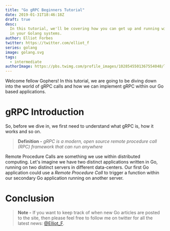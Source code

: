 ```yaml
---
title: "Go gRPC Beginners Tutorial"
date: 2019-01-31T18:46:18Z
draft: true
desc:
  In this tutorial, we'll be covering how you can get up and running with gRPC
  in your Golang systems.
author: Elliot Forbes
twitter: https://twitter.com/elliot_f
series: golang
image: golang.svg
tags:
  - intermediate
authorImage: https://pbs.twimg.com/profile_images/1028545501367554048/lzr43cQv_400x400.jpg
---
```


Welcome fellow Gophers! In this tutorial, we are going to be diving down into
the world of gRPC calls and how we can implement gRPC within our Go based
applications.

# gRPC Introduction

So, before we dive in, we first need to understand what gRPC is, how it works
and so on.

> **Definition -** _gRPC is a modern, open source remote procedure call (RPC)
> framework that can run anywhere_

Remote Procedure Calls are something we use within distributed computing. Let's
imagine we have two distinct applications written in Go, running on two distinct
servers in different data-centers. Our first Go application could use a _Remote
Procedure Call_ to trigger a function within our secondary Go application
running on another server.

# Conclusion

> **Note -** If you want to keep track of when new Go articles are posted to the
> site, then please feel free to follow me on twitter for all the latest news:
> [@Elliot_F](https://twitter.com/elliot_f).

